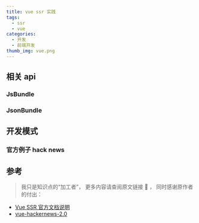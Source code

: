 ```yaml
---
title: vue ssr 实践
tags:
  - ssr
  - vue
categories:
  - 开发
  - 前端开发
thumb_img: vue.png
---
```


## 相关 api

### JsBundle

### JsonBundle

## 开发模式

### 官方例子 hack news

## 参考

> 我只是知识点的“加工者”， 更多内容请查阅原文链接 :thought_balloon: ， 同时感谢原作者的付出：

- [Vue SSR 官方文档说明](https://ssr.vuejs.org/zh/#%E4%BB%80%E4%B9%88%E6%98%AF%E6%9C%8D%E5%8A%A1%E5%99%A8%E7%AB%AF%E6%B8%B2%E6%9F%93-ssr-%EF%BC%9F)
- [vue-hackernews-2.0](https://github.com/vuejs/vue-hackernews-2.0)
